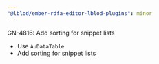 ```yaml
---
"@lblod/ember-rdfa-editor-lblod-plugins": minor
---
```


GN-4816: Add sorting for snippet lists

* Use `AuDataTable` 
* Add sorting for snippet lists
